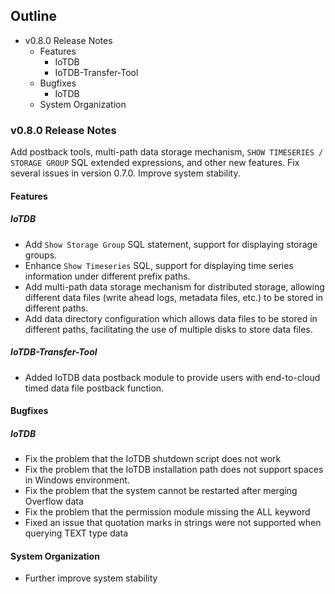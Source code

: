 <!--

    Licensed to the Apache Software Foundation (ASF) under one
    or more contributor license agreements.  See the NOTICE file
    distributed with this work for additional information
    regarding copyright ownership.  The ASF licenses this file
    to you under the Apache License, Version 2.0 (the
    "License"); you may not use this file except in compliance
    with the License.  You may obtain a copy of the License at

        http://www.apache.org/licenses/LICENSE-2.0

    Unless required by applicable law or agreed to in writing,
    software distributed under the License is distributed on an
    "AS IS" BASIS, WITHOUT WARRANTIES OR CONDITIONS OF ANY
    KIND, either express or implied.  See the License for the
    specific language governing permissions and limitations
    under the License.

-->

<!-- TOC -->

## Outline

- v0.8.0 Release Notes
    - Features
        - IoTDB
        - IoTDB-Transfer-Tool
    - Bugfixes
        - IoTDB
    - System Organization

<!-- /TOC -->
### v0.8.0 Release Notes

Add postback tools, multi-path data storage mechanism, ```SHOW TIMESERIES / STORAGE GROUP``` SQL extended expressions, and other new features. Fix several issues in version 0.7.0. Improve system stability.

#### Features

##### IoTDB

* Add ```Show Storage Group``` SQL statement, support for displaying storage groups.
* Enhance ```Show Timeseries``` SQL, support for displaying time series information under different prefix paths.
* Add multi-path data storage mechanism for distributed storage, allowing different data files (write ahead logs, metadata files, etc.) to be stored in different paths.
* Add data directory configuration which allows data files to be stored in different paths, facilitating the use of multiple disks to store data files.

##### IoTDB-Transfer-Tool

* Added IoTDB data postback module to provide users with end-to-cloud timed data file postback function.

#### Bugfixes
##### IoTDB
* Fix the problem that the IoTDB shutdown script does not work
* Fix the problem that the IoTDB installation path does not support spaces in Windows environment.
* Fix the problem that the system cannot be restarted after merging Overflow data
* Fix the problem that the permission module missing the ALL keyword
* Fixed an issue that quotation marks in strings were not supported when querying TEXT type data

#### System Organization
* Further improve system stability
